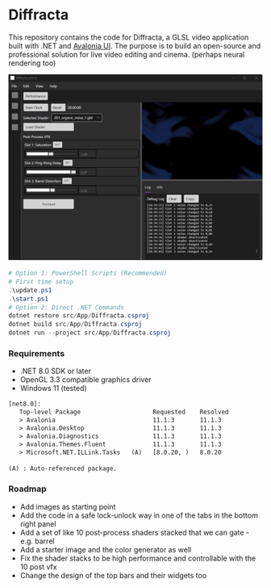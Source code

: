 # Diffracta

This repository contains the code for Diffracta, a GLSL video application built with .NET and [Avalonia UI](https://avaloniaui.net/). The purpose is to build an open-source and professional solution for live video editing and cinema. (perhaps neural rendering too)

![Diffracta](media/20251026.png)

```powershell
# Option 1: PowerShell Scripts (Recommended)
# First time setup
.\update.ps1
.\start.ps1
# Option 2: Direct .NET Commands
dotnet restore src/App/Diffracta.csproj
dotnet build src/App/Diffracta.csproj
dotnet run --project src/App/Diffracta.csproj
```

### Requirements

- .NET 8.0 SDK or later
- OpenGL 3.3 compatible graphics driver
- Windows 11 (tested)

```
[net8.0]: 
   Top-level Package                    Requested    Resolved
   > Avalonia                           11.1.3       11.1.3
   > Avalonia.Desktop                   11.1.3       11.1.3
   > Avalonia.Diagnostics               11.1.3       11.1.3
   > Avalonia.Themes.Fluent             11.1.3       11.1.3
   > Microsoft.NET.ILLink.Tasks   (A)   [8.0.20, )   8.0.20

(A) : Auto-referenced package.
```


### Roadmap

- Add images as starting point
- Add the code in a safe lock-unlock way in one of the tabs in the bottom right panel
- Add a set of like 10 post-process shaders stacked that we can gate - e.g. barrel   
- Add a starter image and the color generator as well
- Fix the shader stacks to be high performance and controllable with the 10 post vfx  
- Change the design of the top bars and their widgets too

<!-- 
using Melanchall.DryWetMidi.Multimedia;
using Melanchall.DryWetMidi.Core;

var input = InputDevice.GetAll().First();
input.EventReceived += (s, e) =>
{
    if (e.Event is NoteOnEvent on) Console.WriteLine($"NoteOn {on.NoteNumber} vel={on.Velocity}");
    if (e.Event is NoteOffEvent off) Console.WriteLine($"NoteOff {off.NoteNumber}");
};
input.StartEventsListening();
Console.ReadLine();
input.Dispose(); -->
